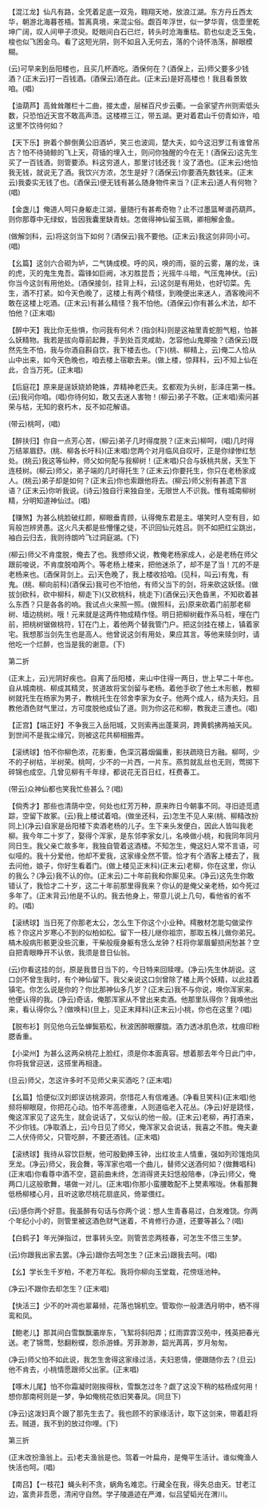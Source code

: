 <!-- { "loadSidebar": true } -->
【混江龙】仙凡有路，全凭着足底一双凫，翱翔天地，放浪江湖。东方丹丘西太华，朝游北海暮苍梧。暂离真境，来混尘俗。觑百年浮世，似一梦华胥，信壶里乾坤广阔，叹人间甲子须臾。眨眼间白石已烂，转头时沧海重枯。箭也似走乏玉兔，梭也似飞困金乌。看了这短光阴，则不如且入无何去，落的个诗怀浩荡，醉眼模糊。

(云)可早来到岳阳楼也，且买几杯酒吃。酒保何在？(酒保上，云)师父要多少钱酒？(正末云)打一百钱酒。(酒保云)酒在此。(正末云)是好高楼也！我且看景致咱。(唱)

【油葫芦】高耸耸雕栏十二曲，接太虚，层梯百尺步云衢。一会家望齐州则索低头数，只恐怕近天宫不敢高声浯。这楼襟三江，带五湖。更对着君山千仞青如许，咱这里不饮待何如？

【天下乐】拚着个醉倒黄公旧酒垆，笑三也波闾，楚大夫，如今这汨罗江有谁曾吊古？怕不待骑鲸的飞上天，荷锸的埋入土，则问你独醒的今在无！(酒保云)这先生买了一百钱酒，则管要添。料这穷道人，那里讨钱还我！没了酒也。(正末云)他怕我无钱，就说无了酒。我饮兴方浓，怎生是好？(酒保云)你要酒先数钱来。(正末云)我委实无钱了也。(酒保云)便无钱有甚么随身物件来当？(正末云)道人有何物？(唱)

【金盏儿】俺道人呵只身躯走江湖，量随行有甚希奇物？止不过墨篮琴谱药葫芦。则你那尊中无绿蚁，皆因我囊里缺青蚨。怎做得神仙留玉珮，卿相解金鱼。

(做解剑科，云)将这剑当下如何？(酒保云)我不要他。(正末云)我这剑非同小可。(唱)

【幺篇】这剑六合砌为垆，二气铸成模。呼的风，唤的雨，驱的云雾，屠的龙，诛的虎，灭的鬼生鬼吾。霜锋如巨阙，冰刃胜昆吾；光摇牛斗暗，气压鬼神伏。(云)你当今这剑有用他处。(酒保接剑，挂背上科，云)这剑是有用处，也好切菜。先生，酒不打紧。如今天色晚了，这楼上有两个精怪，到晚便出来迷人，酒客晚间不敢在这楼上吃酒。(正末云)有甚么精怪？我不怕他。(酒保云)你有甚么术法，却不怕他？(正末唱)

【醉中天】我比你无些惧，你问我有何术？(指剑科)则是这袖里青蛇胆气粗，怕甚么妖精物。我若是拔向尊前起舞，手到处百灵咸助，怎容他山鬼揶揄？(酒保云)既然先生不怕，我与你酒自斟自饮，我下楼去也。(下)(桃、柳精上，云)俺二人恰从山中出来，如今天色晚也，咱去楼上宿歇去来。(做上楼，惊拜科，云)不知上仙在此，合当万死。(正末唱)

【后庭花】原来是逞妖娆娇艳姝，弄精神老匹夫。玄都观为头树，彭泽庄第一株。(云)我问你咱。(唱)你待何如，敢又去迷人害物！(柳云)弟子不敢。(正末唱)索问甚荣与枯，无知的衰朽木，反不如花解语。

(带云)桃呵，(唱)

【醉扶归】你自一点芳心苦，(柳云)弟子几时得度脱？(正末云)柳呵，(唱)几时得万结翠眉舒。(桃、柳各长吁科)(正末唱)您两个对月临风自叹吁，正是你绿惨红愁处。(桃云)我这等仙种，师父如何配与我柳树！(正末唱)只合与妖桃共居，天生下连枝树。(柳云)师父，弟子端的几时得托生？(正末云)你要托生，你只在老杨家成人。(桃云)弟子却是如何？(正末云)你也索跟他将去。(柳云)师父别有甚遗下言语？(正末云)你听我说。(诗云)独自行来独自坐，无限世人不识我。惟有城南柳树精，分明知道神仙过。(唱)

【赚煞】为甚么桃脸破红颜，柳眼垂青顾，认得俺东君是主。堪笑时人空有目，如肓般岂辨贤愚。这火凡夫都是些懵懂之徒，不识回仙元姓吕。则不如把红尘跳出，袖白云归去，我则待朗吟飞过洞庭湖。(下)

(柳云)师父不肯度脱，俺去了也。我想师父说，教俺老杨家成人，必是老杨在师父跟前唆说，不肯度脱咱两个。等老杨上楼来，把他迷杀了，却不是了当！兀的不是老杨来也。(酒保背剑上。云)天色晚了，我上楼收拾咱。(见科，叫云)有鬼，有鬼。(桃、柳向前科)(酒保云)我可也不怕他，有师父当下的剑，将来砍这妖怪。(做拔剑砍科，砍中柳科，柳走下)(又砍桃科，桃走下)(酒保云)天色昏黑，不知砍着甚么东西？只是各各的响。我试点火来照一照。(做照科，云)原来砍着门前那老柳树、墙边桃树。哦！元来就是这两件物成精作怪。明日把柳树截作系马桩，埋在门前，把桃树锯做桃符，钉在门上，着他两个替我管门户。把这剑挂在楼上，镇着家宅。我想那当剑先生也是高人。他曾说这剑有用处，果应其言。等他来赎剑时，请他吃一个烂醉，也当是我的谢意。(下)


第二折

(正末上，云)光阴好疾也。自离了岳阳楼，来山中住得一两日，世上早二十年也。自从城南桃、柳成其精灵，贫道故将宝剑留与老杨。着他手砍了他土木形骸，教柳树就托生在杨家为男子，教桃托生在邻舍李家为女子。他两个成人，结为夫妇。且教他酒色财气里过，方可度脱他成仙了道。则为你这花和柳，教我走三遭也。(唱)

【正宫】【端正好】不争我三入岳阳城，又则索再出蓬莱洞，跨黄鹤拂两袖天风。到世间不是我尘缘冗，则被这花共柳相搬弄。

【滚绣球】怕不你柳色浓，花影重，色深沉暮烟偏重，影扶疏晓日方融。柳呵，少不的子树枯，半树荣。桃呵，少不的一片西，一片东。燕剪就乱丝也无则，莺掷下碎锦也成空。几曾见柳有千年绿，都说花无百日红，枉费春工。

(带云)众神仙都也笑我忙些甚么？(唱)

【倘秀才】那些也清荫中空，何处也红芳万种，原来昨日今朝事不同。寻旧迹觅遗踪，空留下故冢。(云)我上楼试着咱。(做坐还科，云)怎生不见人来(桃、柳精改扮同上)(净云)自家是岳阳楼下卖酒老杨的儿子。生下来头发便白，因此人皆叫我老柳。我今年二十岁了，娶得个浑家，是东邻李家女儿，名唤做小桃，和我同年同月同日生。我父亲亡故多年，我独自管着这酒楼。不知怎生，俺这妇人常不言语，可似哑的。我十分爱他，他却不爱我，这家缘全然不管。恰才有个酒客上楼去了，我去问他，娘子，你好生看着门。(做上楼见正末科)(正末云)老柳，你在这里，你认的我么？(净云)我不认的你。(正末云)二十年前我和你厮见来。(净云)这先生你敢错认了，我恰才二十岁，这二十年前那里得我来？你认的是俺父亲老杨，如今死过多年了。(正末背云)他是不认的。我去他身上，带意儿说上几句，看他省的省不的。(唱)

【滚绣球】当日死了你那老太公，怎么生下你这个小业种。樗散材怎能勾做梁作栋？你这片岁寒心不到的似柏如松。留下一枝儿继你祖宗，那取五株儿做你弟兄。槁木般病形骸更没些沉重，干柴般瘦身躯有恁么龙钟？枉将你翠眉颦损闲愁甚？空自把青眼睁开不认依，我须是昔日仙翁。

(云)你看这挂的剑，原是我昔日当下的，今日特来回赎哩。(净云)先生休胡说。这口剑不曾生我时，有个神仙留下。我父亲说这口剑曾除了楼上两个妖精，以此挂着镇宅。你怎么说是你的？你比那神仙多几岁？(正末云)我不与你说，唤你浑家来。他便认得的我。(净云)奇话，俺那浑家从不曾出来卖酒。他那里队得你？我唤他出来，看认得你么？(做唤科)(旦上，见正末拜科)(正末云)小桃，你也在这里？(唱)

【脱布衫】则见他乌云坠蝉鬓筋松，秋波困醉眼朦胧。酒力透冰肌色浓，枕痕印粉腮香重。

【小梁州】为甚么这两朵桃花上脸红，须是你本面真容。想着那去年今日此门中，你将我曾迎送，这搭里再相逢。

(旦云)师父，怎这许多时不见师父来买酒吃？(正末唱)

【幺篇】恰便似汉刘郎误访桃源洞，奈惜花人有信难通。(净看旦笑科)(正末唱)他频将柳眼窥，你把花心动。怕不年高德重，人则道临老入花丛。(净云)好是跷怪，俺这浑家见了这先生，就会说话了，又似认的他一般。(正末云)老柳，再打酒来，不少你钱。(净取酒上，云)今日见了师父，俺浑家又会说话，我喜之不胜。俺夫妻二人伏侍师父，只管吃醉，不要还酒钱。(正末唱)

【滚绣球】我待从容饮巨觥，他可殷勤捧玉钟，出红妆主人情重，强如列珍馐炮凤烹龙。(净云)师父，我会舞，等浑家也唱一个曲儿，替师父送酒何如？(做舞唱科)(正末唱)你看尊中酒不空，筵前曲未终，怎消得贤夫妇恁般陪奉，(净云)师父，俺两口儿这般歌舞，堪做一对儿。(正末唱)你那小蛮腰敢配不上樊素喉咙。休看那舞低杨柳楼心月，且听这歌尽桃花扇底风，倚翠偎红。

(云)感你两个好意。我虽醉有句话与你两个说：想人生青春易过，白发难饶。你两个年纪小小的，则管里被这酒色财气迷着，不肯修行办道，还要等甚么？(唱)

【白鹤子】年光弹指过，世事转头空。则管苦恋两枝春，可怎生不悟三生梦。

(云)你跟我出家去罢。(净云)跟你去呵怎生？(正末云)跟我去呵。(唱)

【幺】学长生千岁柏，不老万年松。我将你柳向玉堂栽，花傍瑶池种。

(净云)不跟你去却怎生？(正末唱)

【快活三】少不的叶凋也翠幕倾，花落也锦机空。管取你一般潇洒月明中，栖不得鸾和凤。

【鲍老儿】那其间白雪飘飘灞岸东，飞絮将斜阳弄；红雨霏霏汉苑中，残英把春光送。老了锦莺，愁翻粉蝶，怨杀游蜂。芳菲渺渺，韶光苒苒，岁月匆匆。

(净云)师父怕不如此说，我怎生舍得这家缘过活，夫妇恩情，便跟随你去？(旦云)他不肯去，小桃情愿跟师父出家。(正末唱)

【啄木儿尾】怕不你霜凝时刚挨得秋，雪飘怎过冬？觑了这没下稍的枯杨成何用！想你那南柯则是一梦，争如俺桃花依旧笑春凤。(同旦下)

(净云)这泼妇真个跟了那先生去了。我也顾不的家缘活计，取下这剑来，带着赶将去。贼道，我不到的放过你哩。(下)


第三折

(正末改扮渔翁上。云)老夫渔翁是也。驾着一叶扁舟，是俺平生活计。谁似俺渔人快活也呵。(唱)

【南吕】【一枝花】蝇头利不贪，蜗角名难恋。行藏全在我，得失总由天。甘老江边，富贵非吾愿，清闲守自然。学子陵遁迹在严滩，似吕望韬光在渭川。

